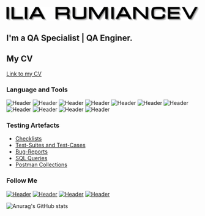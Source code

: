 [![Header](https://github.com/kazeboba/kazeboba/blob/main/assets/Frame%20635%20(3).png)](https://github.com/kazeboba)
## I'm a QA Specialist | QA Enginer.
## My CV
[Link to my CV](https://drive.google.com/file/d/1uHZSdSpJ-1VxAZfXq1S0v6uKMiabPeoT/view?usp=share_link)

### Language and Tools
![Header](https://img.shields.io/badge/Jira-090909?style=for-the-badge&logo=jira&logoColor=136be1)
![Header](https://img.shields.io/badge/Postman-090909?style=for-the-badge&logo=postman&logoColor=f76935)
![Header](https://img.shields.io/badge/Swagger-090909?style=for-the-badge&logo=swagger&logoColor=7ede2b)
![Header](https://img.shields.io/badge/Github-090909?style=for-the-badge&logo=github&logoColor=8cc4d7)
![Header](https://img.shields.io/badge/AzureDevops-090909?style=for-the-badge&logo=azuredevops&logoColor=0074d0)
![Header](https://img.shields.io/badge/Figma-090909?style=for-the-badge&logo=figma&logoColor=7d5fa6)
![Header](https://img.shields.io/badge/MySQL-090909?style=for-the-badge&logo=mysql&logoColor=00618a)
![Header](https://img.shields.io/badge/DevTools-090909?style=for-the-badge&logo=googlechrome&logoColor=2674f2)
![Header](https://img.shields.io/badge/AndroidStudio-090909?style=for-the-badge&logo=androidstudio&logoColor=3ad07d)
![Header](https://img.shields.io/badge/Fiddler-090909?style=for-the-badge&logo=fiddler&logoColor=8cc4d7)
![Header](https://img.shields.io/badge/CharlesProxy-090909?style=for-the-badge&logo=charlesproxy&logoColor=8cc4d7)

### Testing Artefacts

- [Checklists](https://github.com/kazeboba/checklist)
- [Test-Suites and Test-Cases](https://github.com/kazeboba/test-cases)
- [Bug-Reports](https://github.com/kazeboba/bug-reports)
- [SQL Queries](https://github.com/kazeboba/SQL)
- [Postman Collections](https://github.com/kazeboba/postman)

### Follow Me
[![Header](https://img.shields.io/badge/Youtube-090909?style=for-the-badge&logo=youtube&logoColor=f70000)](https://www.youtube.com/channel/UChgPJD-JYJy9cVBSKp8JGHg)
[![Header](https://img.shields.io/badge/Instagram-090909?style=for-the-badge&logo=instagram&logoColor=9939a3)](https://www.instagram.com/rumyancev_ilia/)
[![Header](https://img.shields.io/badge/Telegram-090909?style=for-the-badge&logo=telegram&logoColor=31a5db)](https://t.me/iliaru51)
[![Header](https://img.shields.io/badge/Linkedin-090909?style=for-the-badge&logo=linkedin&logoColor=0073b1)](https://www.linkedin.com/in/ilia-rumyancev-1b0690254/)

![Anurag's GitHub stats](https://github-readme-stats.vercel.app/api?username=kazeboba&show_icons=true&theme=radical)